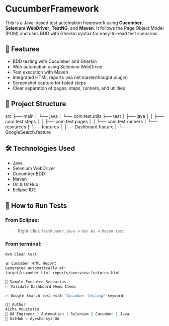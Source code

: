 # CucumberFramework

This is a Java-based test automation framework using **Cucumber**, **Selenium WebDriver**, **TestNG**, and **Maven**. It follows the Page Object Model (POM) and uses BDD with Gherkin syntax for easy-to-read test scenarios.

## 🚀 Features

- BDD testing with Cucumber and Gherkin
- Web automation using Selenium WebDriver
- Test execution with Maven
- Integrated HTML reports (via net.masterthought plugin)
- Screenshot capture for failed steps
- Clear separation of pages, steps, runners, and utilities

## 📂 Project Structure

src
├── main
│ └── java
│ └── com.test.utils
├── test
│ ├── java
│ │ ├── com.test.steps
│ │ ├── com.test.pages
│ │ └── com.test.runners
│ └── resources
│ └── features
│ ├── Dashboard.feature
│ └── GoogleSearch.feature

## 🛠 Technologies Used

- Java
- Selenium WebDriver
- Cucumber BDD
- Maven
- Git & GitHub
- Eclipse IDE


## 🧪 How to Run Tests

### From Eclipse:
> Right-click `TestRunner.java` → `Run As` → `Maven test`
### From terminal:
```bash
mvn clean test

📊 Cucumber HTML Report
Generated automatically at:
target/cucumber-html-reports/overview-features.html

📸 Sample Executed Scenarios
✅ Validate Dashboard Menu Items

✅ Google Search test with "Cucumber testing" keyword

👩‍💻 Author
Aicha Moustatia
🧪 QA Engineer | Automation | Selenium | Cucumber | Java
🔗 GitHub – Ayesha-sys-QA



